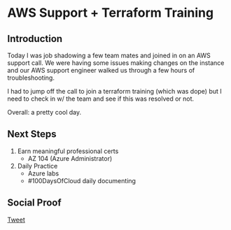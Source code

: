 
# AWS Support + Terraform Training

## Introduction

Today I was job shadowing a few team mates and joined in on an AWS support call. We were having some issues making changes on the instance and our AWS support engineer walked us through a few hours of troubleshooting. 

I had to jump off the call to join a terraform training (which was dope) but I need to check in w/ the team and see if this was resolved or not.

Overall: a pretty cool day.

## Next Steps

1) Earn meaningful professional certs
    - AZ 104 (Azure Administrator)
2) Daily Practice
    - Azure labs
    - #100DaysOfCloud daily documenting

## Social Proof

[Tweet](https://twitter.com/lrnallday/status/1369987617647890436)
